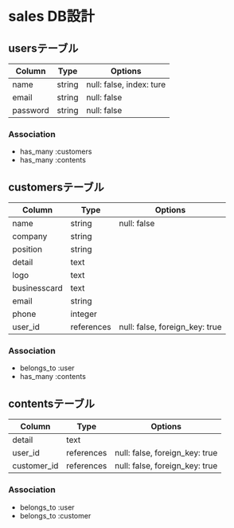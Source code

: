 # sales DB設計

## usersテーブル
|Column|Type|Options|
|------|----|-------|
|name|string|null: false, index: ture|
|email|string|null: false|
|password|string|null: false|
### Association
- has_many :customers
- has_many :contents

## customersテーブル
|Column|Type|Options|
|------|----|-------|
|name|string|null: false|
|company|string||
|position|string||
|detail|text||
|logo|text||
|businesscard|text||
|email|string||
|phone|integer||
|user_id|references|null: false, foreign_key: true|
### Association
- belongs_to :user
- has_many :contents

## contentsテーブル
|Column|Type|Options|
|------|----|-------|
|detail|text||
|user_id|references|null: false, foreign_key: true|
|customer_id|references|null: false, foreign_key: true|
### Association
- belongs_to :user
- belongs_to :customer
